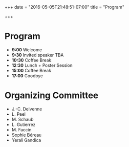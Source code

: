 +++
date = "2016-05-05T21:48:51-07:00"
title = "Program"

+++

# Program

- **9:00** Welcome
- **9:30** Invited speaker TBA
- **10:30** Coffee Break
- **12:30** Lunch + Poster Session
- **15:00** Coffee Break
- **17:00** Goodbye

# Organizing Committee

- J.-C. Delvenne
- L. Peel
- M. Schaub
- L. Gutierrez
- M. Faccin
- Sophie Béreau
- Yerali Gandica
